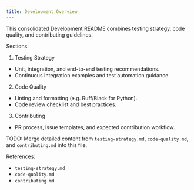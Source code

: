 ```yaml
---
title: Development Overview
---
```


This consolidated Development README combines testing strategy, code quality, and contributing guidelines.

Sections:

1. Testing Strategy

- Unit, integration, and end-to-end testing recommendations.
- Continuous Integration examples and test automation guidance.

2. Code Quality

- Linting and formatting (e.g. Ruff/Black for Python).
- Code review checklist and best practices.

3. Contributing

- PR process, issue templates, and expected contribution workflow.

TODO: Merge detailed content from `testing-strategy.md`, `code-quality.md`, and `contributing.md` into this file.

References:
- `testing-strategy.md`
- `code-quality.md`
- `contributing.md`

